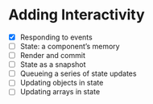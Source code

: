 # Adding Interactivity
- [x] Responding to events
- [ ] State: a component’s memory
- [ ] Render and commit
- [ ] State as a snapshot
- [ ] Queueing a series of state updates
- [ ] Updating objects in state
- [ ] Updating arrays in state